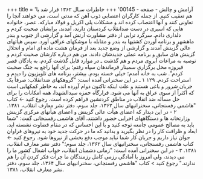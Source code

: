 +++
title = 'آرامش و چالش - صفحه - 00145'
+++
خاطرات سـال ۱۳۶۲ قرار شد با هم تعقیب کنیم. از جمله کارگران اعتصابی ذوب آهن که مدتی است، می خواهند آنجا را تعاونی کنند و آنها اعتصاب کرده اند و مشکلات پلی اکریل و فولاد مبارکه. عصر، خانواده هایی که اسیری در دست ضدانقلاب کردستان دارند، آمدند. برایشان صحبت کردم و دلداری دادم. سرگرد ترابی از دفتر مشاورت آرتش آمد و گزارشی از جنوب و بندر ماهشهر و برنامه آوردن کشتیها به بندر و مقابله با موشکهای عراقی آورد. سپس هیأتهای عالی گزینش آمدند و گزارشی از وضع جدید بعد از فرمان هشت ماده ای امام و انحلال گزینش های سابق و برنامه عملی جدیدشان دادند. من هم درباره کارشان صحبت کردم و توصیه به مراعات آبروی مردم و هم گذشت ـ در موارد قابل گذشت کردم. به پادگان قصر فیروزه محل برگزاری سمینار فرماندهان سپاه رفتم؛ برای آنها راجع به جنگ صحبت کردم". شب به خانه آمدم؛ خیلی خسته بودم. بیشتر، برنامه های تلویزیون را دیدم و استراحت کردم. ۱۲۹ ۱ ـ در این سخنرانی آمده است: "گروهکهای ضدانقلاب: صرفاً یک جریان شرور و یاغی هستند و علت اینکه تاکنون دوام آورده اند، به خاطر کمکهایی است که اکثراً از سوی عراق به آنها می شود. قرارگاه حمزه سیدالشهدا، همه امکانات را برای حل مسأله ضد انقلاب در مناطق کردنشین فراهم کرده است. رجوع کنید ← کتاب "هاشمی رفسنجانی، سخنرانیهای سال ۱۳۶۲، جلد سوم، دفتر نشر معارف انقلاب، ۱۳۸۱. ۲ - در این دیدار که اعضای هیأت عالی گزینش و اعضای هیأتهای مرکزی گزینش وزارتخانه ها و دستگاههای اجرایی حضور داشتند، آقای هاشمی رفسنجانی گفت: "شما باید به مصالح عمومی جامعه توجه کنید و با این احساس که در مقام قضاوت نشسته اید، ابعاد و ظرافت کار را در نظر بگیرید و بدانید که ما در حرکت جدید خود به نیروهای فراوان جوان نیاز داریم و جریان کار شما نباید موجب دفع بخشی از نیروها شود. رجوع کنید ← کتاب هاشمی رفسنجانی، سخنرانیهای سال ۱۳۶۲، جلد سوم؛" دفتر نشر معارف انقلاب، ۱۳۸۱. ۳ - در این سخنرانی آمده است: "زمانی دشمنان انقلاب، خواب اشغال کشور ما را می دیدند، ولی امروز با آمادگی رزمی کامل رزمندگان ما جرأت فکر کردن آن را هم ندارند." رجوع کنید > کتاب "هاشمی رفسنجانی، سخنرانیهای سال ۱۳۶۴، جلد سوم، دفتر نشر معارف انقلاب، ۱۳۸۱.